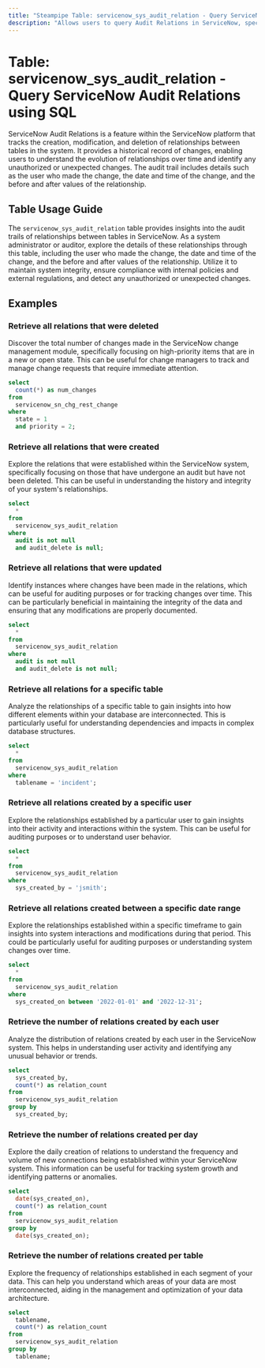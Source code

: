 ```yaml
---
title: "Steampipe Table: servicenow_sys_audit_relation - Query ServiceNow Audit Relations using SQL"
description: "Allows users to query Audit Relations in ServiceNow, specifically the creation, update, and deletion of relationships between ServiceNow tables."
---
```


# Table: servicenow_sys_audit_relation - Query ServiceNow Audit Relations using SQL

ServiceNow Audit Relations is a feature within the ServiceNow platform that tracks the creation, modification, and deletion of relationships between tables in the system. It provides a historical record of changes, enabling users to understand the evolution of relationships over time and identify any unauthorized or unexpected changes. The audit trail includes details such as the user who made the change, the date and time of the change, and the before and after values of the relationship.

## Table Usage Guide

The `servicenow_sys_audit_relation` table provides insights into the audit trails of relationships between tables in ServiceNow. As a system administrator or auditor, explore the details of these relationships through this table, including the user who made the change, the date and time of the change, and the before and after values of the relationship. Utilize it to maintain system integrity, ensure compliance with internal policies and external regulations, and detect any unauthorized or unexpected changes.

## Examples

### Retrieve all relations that were deleted
Discover the total number of changes made in the ServiceNow change management module, specifically focusing on high-priority items that are in a new or open state. This can be useful for change managers to track and manage change requests that require immediate attention.

```sql
select
  count(*) as num_changes 
from
  servicenow_sn_chg_rest_change 
where
  state = 1 
  and priority = 2;
```

### Retrieve all relations that were created
Explore the relations that were established within the ServiceNow system, specifically focusing on those that have undergone an audit but have not been deleted. This can be useful in understanding the history and integrity of your system's relationships.

```sql
select
  * 
from
  servicenow_sys_audit_relation 
where
  audit is not null 
  and audit_delete is null;
```

### Retrieve all relations that were updated
Identify instances where changes have been made in the relations, which can be useful for auditing purposes or for tracking changes over time. This can be particularly beneficial in maintaining the integrity of the data and ensuring that any modifications are properly documented.

```sql
select
  * 
from
  servicenow_sys_audit_relation 
where
  audit is not null 
  and audit_delete is not null;
```

### Retrieve all relations for a specific table
Analyze the relationships of a specific table to gain insights into how different elements within your database are interconnected. This is particularly useful for understanding dependencies and impacts in complex database structures.

```sql
select
  * 
from
  servicenow_sys_audit_relation 
where
  tablename = 'incident';
```

### Retrieve all relations created by a specific user
Explore the relationships established by a particular user to gain insights into their activity and interactions within the system. This can be useful for auditing purposes or to understand user behavior.

```sql
select
  * 
from
  servicenow_sys_audit_relation 
where
  sys_created_by = 'jsmith';
```

### Retrieve all relations created between a specific date range
Explore the relationships established within a specific timeframe to gain insights into system interactions and modifications during that period. This could be particularly useful for auditing purposes or understanding system changes over time.

```sql
select
  * 
from
  servicenow_sys_audit_relation 
where
  sys_created_on between '2022-01-01' and '2022-12-31';
```

### Retrieve the number of relations created by each user
Analyze the distribution of relations created by each user in the ServiceNow system. This helps in understanding user activity and identifying any unusual behavior or trends.

```sql
select
  sys_created_by,
  count(*) as relation_count 
from
  servicenow_sys_audit_relation 
group by
  sys_created_by;
```

### Retrieve the number of relations created per day
Explore the daily creation of relations to understand the frequency and volume of new connections being established within your ServiceNow system. This information can be useful for tracking system growth and identifying patterns or anomalies.

```sql
select
  date(sys_created_on),
  count(*) as relation_count 
from
  servicenow_sys_audit_relation 
group by
  date(sys_created_on);
```

### Retrieve the number of relations created per table
Explore the frequency of relationships established in each segment of your data. This can help you understand which areas of your data are most interconnected, aiding in the management and optimization of your data architecture.

```sql
select
  tablename,
  count(*) as relation_count 
from
  servicenow_sys_audit_relation 
group by
  tablename;
```